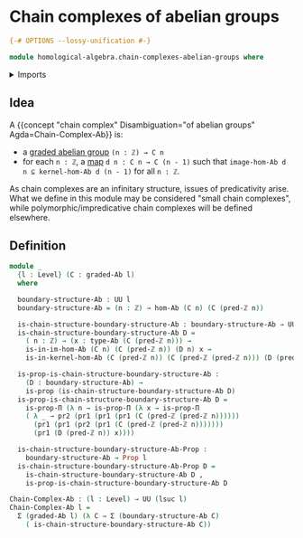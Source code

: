# Chain complexes of abelian groups

```agda
{-# OPTIONS --lossy-unification #-}

module homological-algebra.chain-complexes-abelian-groups where
```

<details><summary>Imports</summary>

```agda
open import elementary-number-theory.integers

open import foundation.dependent-pair-types
open import foundation.universe-levels

open import foundation-core.propositions

open import group-theory.abelian-groups
open import group-theory.homomorphisms-abelian-groups
open import group-theory.images-of-abelian-group-homomorphisms
open import group-theory.kernels-homomorphisms-abelian-groups

open import homological-algebra.graded-abelian-groups
```

</details>

## Idea

A
{{concept "chain complex" Disambiguation="of abelian groups" Agda=Chain-Complex-Ab}}
is:

- a [graded abelian group](homological-algebra.graded-abelian-groups.md)
  `(n : ℤ) → C n`
- for each `n : ℤ`, a [map](group-theory.homomorphisms-abelian-groups.md)
  `d n : C n → C (n - 1)` such that `image-hom-Ab d n ⊆ kernel-hom-Ab d (n - 1)`
  for all `n : ℤ`.

As chain complexes are an infinitary structure, issues of predicativity arise.
What we define in this module may be considered "small chain complexes", while
polymorphic/impredicative chain complexes will be defined elsewhere.

## Definition

```agda
module _
  {l : Level} (C : graded-Ab l)
  where

  boundary-structure-Ab : UU l
  boundary-structure-Ab = (n : ℤ) → hom-Ab (C n) (C (pred-ℤ n))

  is-chain-structure-boundary-structure-Ab : boundary-structure-Ab → UU l
  is-chain-structure-boundary-structure-Ab D =
    ( n : ℤ) → (x : type-Ab (C (pred-ℤ n))) →
    is-in-im-hom-Ab (C n) (C (pred-ℤ n)) (D n) x →
    is-in-kernel-hom-Ab (C (pred-ℤ n)) (C (pred-ℤ (pred-ℤ n))) (D (pred-ℤ n)) x

  is-prop-is-chain-structure-boundary-structure-Ab :
    (D : boundary-structure-Ab) →
    is-prop (is-chain-structure-boundary-structure-Ab D)
  is-prop-is-chain-structure-boundary-structure-Ab D =
    is-prop-Π (λ n → is-prop-Π (λ x → is-prop-Π
    ( λ _ → pr2 (pr1 (pr1 (pr1 (C (pred-ℤ (pred-ℤ n))))))
      (pr1 (pr1 (pr2 (pr1 (C (pred-ℤ (pred-ℤ n)))))))
      (pr1 (D (pred-ℤ n)) x))))

  is-chain-structure-boundary-structure-Ab-Prop :
    boundary-structure-Ab → Prop l
  is-chain-structure-boundary-structure-Ab-Prop D =
    is-chain-structure-boundary-structure-Ab D ,
    is-prop-is-chain-structure-boundary-structure-Ab D

Chain-Complex-Ab : (l : Level) → UU (lsuc l)
Chain-Complex-Ab l =
  Σ (graded-Ab l) (λ C → Σ (boundary-structure-Ab C)
    ( is-chain-structure-boundary-structure-Ab C))
```
